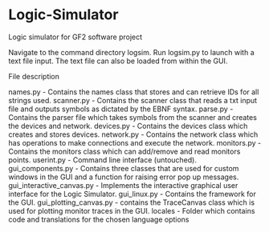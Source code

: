 # Logic-Simulator
Logic simulator for GF2 software project

Navigate to the command directory logsim. Run logsim.py to launch with a text file input. The text file can also be loaded from within the GUI.

File description

names.py                - Contains the names class that stores and can retrieve IDs for all strings used.
scanner.py              - Contains the scanner class that reads a txt input file and outputs symbols as dictated by the EBNF syntax.
parse.py                - Contains the parser file which takes symbols from the scanner and creates the devices and network.
devices.py              - Contains the devices class which creates and stores devices.
network.py              - Contains the network class which has operations to make connections and execute the network.
monitors.py             - Contains the monitors class which can add/remove and read monitors points.
userint.py              - Command line interface (untouched).
gui_components.py       - Contains three classes that are used for custom windows in the GUI and a function for raising error pop up messages.
gui_interactive_canvas.py - Implements the interactive graphical user interface for the Logic Simulator.
gui_linux.py            - Contains the framework for the GUI.
gui_plotting_canvas.py  - contains the TraceCanvas class which is used for plotting monitor traces in the GUI.
locales                 - Folder which contains code and translations for the chosen language options
